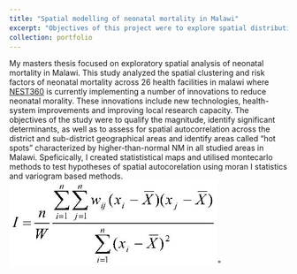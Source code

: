 ```yaml
---
title: "Spatial modelling of neonatal mortality in Malawi"
excerpt: "Objectives of this project were to explore spatial distribution of neonatal mortality in Malawi.<br/><img src='/images/IMAG5631.jpg'>"
collection: portfolio
---
```


My masters thesis focused on exploratory spatial analysis of neonatal mortality in Malawi. This study analyzed the spatial clustering and risk factors of neonatal mortality across 26 health facilities in malawi where [NEST360](https://nest360.org) is currently implementing a number of innovations to reduce neonatal morality. These innovations include new technologies, health-system improvements and improving local research capacity. The objectives of the study were to qualify the magnitude, identify significant determinants, as well as to assess for spatial autocorrelation across the district and sub-district geographical areas and identify areas called “hot spots” characterized by higher-than-normal NM in all studied areas in Malawi. Speficically, I created statististical maps and utilised montecarlo methods to test hypotheses of spatial autocorelation using moran I statistics and variogram based methods.
<img src='/images/morans_i.jpeg'>"

<br/>
